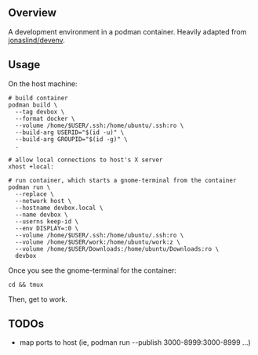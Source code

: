 ## Overview

A development environment in a podman container. Heavily adapted from
[jonaslind/devenv](https://github.com/jonaslind/devenv).

## Usage

On the host machine:

    # build container
    podman build \
      --tag devbox \
      --format docker \
      --volume /home/$USER/.ssh:/home/ubuntu/.ssh:ro \
      --build-arg USERID="$(id -u)" \
      --build-arg GROUPID="$(id -g)" \
      .

    # allow local connections to host's X server
    xhost +local:

    # run container, which starts a gnome-terminal from the container
    podman run \
      --replace \
      --network host \
      --hostname devbox.local \
      --name devbox \
      --userns keep-id \
      --env DISPLAY=:0 \
      --volume /home/$USER/.ssh:/home/ubuntu/.ssh:ro \
      --volume /home/$USER/work:/home/ubuntu/work:z \
      --volume /home/$USER/Downloads:/home/ubuntu/Downloads:ro \
      devbox

Once you see the gnome-terminal for the container:

    cd && tmux

Then, get to work.

## TODOs

- map ports to host (ie, podman run --publish 3000-8999:3000-8999 ...)

